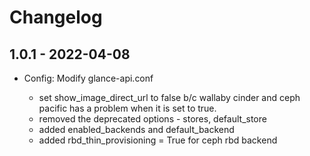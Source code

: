 # Changelog

## 1.0.1 - 2022-04-08

* Config: Modify glance-api.conf

  - set show_image_direct_url to false b/c wallaby cinder and ceph pacific 
    has a problem when it is set to true.
  - removed the deprecated options - stores, default_store
  - added enabled_backends and default_backend
  - added rbd_thin_provisioning = True for ceph rbd backend
